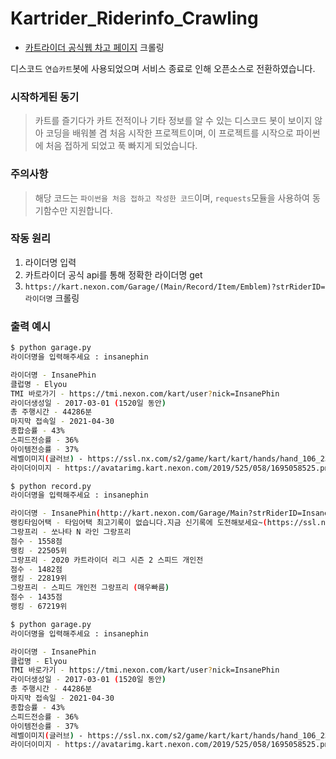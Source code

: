 # Kartrider_Riderinfo_Crawling

- [카트라이더 공식웹 차고 페이지](https://kart.nexon.com/Garage/Main?strRiderID=InsanePhin) 크롤링

디스코드 `연습카트`봇에 사용되었으며 서비스 종료로 인해 오픈소스로 전환하였습니다.

### 시작하게된 동기

> 카트를 즐기다가 카트 전적이나 기타 정보를 알 수 있는 디스코드 봇이 보이지 않아 코딩을 배워볼 겸 처음 시작한 프로젝트이며,
이 프로젝트를 시작으로 파이썬에 처음 접하게 되었고 푹 빠지게 되었습니다.

### 주의사항

> 해당 코드는 `파이썬을 처음 접하고 작성한 코드`이며,
`requests`모듈을 사용하여 동기함수만 지원합니다. 

### 작동 원리

1. 라이더명 입력
2. 카트라이더 공식 api를 통해 정확한 라이더명 get
3. `https://kart.nexon.com/Garage/(Main/Record/Item/Emblem)?strRiderID=라이더명` 크롤링

### 출력 예시

```sh
$ python garage.py
라이더명을 입력해주세요 : insanephin

라이더명 - InsanePhin
클럽명 - Elyou
TMI 바로가기 - https://tmi.nexon.com/kart/user?nick=InsanePhin
라이더생성일 - 2017-03-01 (1520일 동안)
총 주행시간 - 44286분
마지막 접속일 - 2021-04-30
종합승률 - 43%
스피드전승률 - 36%
아이템전승률 - 37%
레벨이미지(글러브) - https://ssl.nx.com/s2/game/kart/kart/hands/hand_106_23.gif
라이더이미지 - https://avatarimg.kart.nexon.com/2019/525/058/1695058525.png
```

```sh
$ python record.py
라이더명을 입력해주세요 : insanephin

라이더명 - InsanePhin(http://kart.nexon.com/Garage/Main?strRiderID=InsanePhin)
랭킹타임어택 - 타임어택 최고기록이 없습니다.지금 신기록에 도전해보세요~(https://ssl.nx.com/S2/game/kart/Camp/image/profile_kart/img_track_none.gif)
그랑프리 - 쏘나타 N 라인 그랑프리
점수 - 1558점
랭킹 - 22505위
그랑프리 - 2020 카트라이더 리그 시즌 2 스피드 개인전
점수 - 1482점
랭킹 - 22819위
그랑프리 - 스피드 개인전 그랑프리 (매우빠름)
점수 - 1435점
랭킹 - 67219위
```

```sh
$ python garage.py
라이더명을 입력해주세요 : insanephin

라이더명 - InsanePhin
클럽명 - Elyou
TMI 바로가기 - https://tmi.nexon.com/kart/user?nick=InsanePhin
라이더생성일 - 2017-03-01 (1520일 동안)
총 주행시간 - 44286분
마지막 접속일 - 2021-04-30
종합승률 - 43%
스피드전승률 - 36%
아이템전승률 - 37%
레벨이미지(글러브) - https://ssl.nx.com/s2/game/kart/kart/hands/hand_106_23.gif
라이더이미지 - https://avatarimg.kart.nexon.com/2019/525/058/1695058525.png
```
